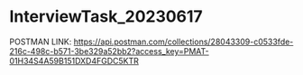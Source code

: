 # InterviewTask_20230617

POSTMAN LINK: https://api.postman.com/collections/28043309-c0533fde-216c-498c-b571-3be329a52bb2?access_key=PMAT-01H34S4A59B151DXD4FGDC5KTR
